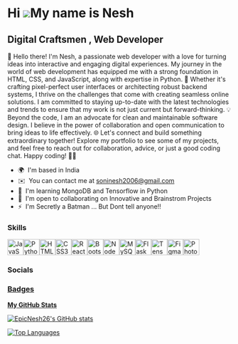 Hi ![](https://user-images.githubusercontent.com/18350557/176309783-0785949b-9127-417c-8b55-ab5a4333674e.gif)My name is Nesh
============================================================================================================================

Digital Craftsmen , Web Developer
---------------------------------

👋 Hello there! I'm Nesh, a passionate web developer with a love for turning ideas into interactive and engaging digital experiences. My journey in the world of web development has equipped me with a strong foundation in HTML, CSS, and JavaScript, along with expertise in Python. 🚀 Whether it's crafting pixel-perfect user interfaces or architecting robust backend systems, I thrive on the challenges that come with creating seamless online solutions. I am committed to staying up-to-date with the latest technologies and trends to ensure that my work is not just current but forward-thinking. 💡 Beyond the code, I am an advocate for clean and maintainable software design. I believe in the power of collaboration and open communication to bring ideas to life effectively. 🌐 Let's connect and build something extraordinary together! Explore my portfolio to see some of my projects, and feel free to reach out for collaboration, advice, or just a good coding chat. Happy coding! 🚀✨

* 🌍  I'm based in India
* ✉️  You can contact me at [soninesh2006@gmail.com](mailto:soninesh2006@gmail.com)
* 🧠  I'm learning MongoDB and Tensorflow in Python
* 🤝  I'm open to collaborating on Innovative and Brainstrom Projects
* ⚡  I'm Secretly a Batman ... But Dont tell anyone!!

### Skills


<p align="left">
<a href="https://developer.mozilla.org/en-US/docs/Web/JavaScript" target="_blank" rel="noreferrer"><img src="https://raw.githubusercontent.com/danielcranney/readme-generator/main/public/icons/skills/javascript-colored.svg" width="36" height="36" alt="JavaScript" /></a><a href="https://www.python.org/" target="_blank" rel="noreferrer"><img src="https://raw.githubusercontent.com/danielcranney/readme-generator/main/public/icons/skills/python-colored.svg" width="36" height="36" alt="Python" /></a><a href="https://developer.mozilla.org/en-US/docs/Glossary/HTML5" target="_blank" rel="noreferrer"><img src="https://raw.githubusercontent.com/danielcranney/readme-generator/main/public/icons/skills/html5-colored.svg" width="36" height="36" alt="HTML5" /></a><a href="https://www.w3.org/TR/CSS/#css" target="_blank" rel="noreferrer"><img src="https://raw.githubusercontent.com/danielcranney/readme-generator/main/public/icons/skills/css3-colored.svg" width="36" height="36" alt="CSS3" /></a><a href="https://reactjs.org/" target="_blank" rel="noreferrer"><img src="https://raw.githubusercontent.com/danielcranney/readme-generator/main/public/icons/skills/react-colored.svg" width="36" height="36" alt="React" /></a><a href="https://getbootstrap.com/" target="_blank" rel="noreferrer"><img src="https://raw.githubusercontent.com/danielcranney/readme-generator/main/public/icons/skills/bootstrap-colored.svg" width="36" height="36" alt="Bootstrap" /></a><a href="https://nodejs.org/en/" target="_blank" rel="noreferrer"><img src="https://raw.githubusercontent.com/danielcranney/readme-generator/main/public/icons/skills/nodejs-colored.svg" width="36" height="36" alt="NodeJS" /></a><a href="https://www.mysql.com/" target="_blank" rel="noreferrer"><img src="https://raw.githubusercontent.com/danielcranney/readme-generator/main/public/icons/skills/mysql-colored.svg" width="36" height="36" alt="MySQL" /></a><a href="https://flask.palletsprojects.com/en/2.0.x/" target="_blank" rel="noreferrer"><img src="https://raw.githubusercontent.com/danielcranney/readme-generator/main/public/icons/skills/flask-colored.svg" width="36" height="36" alt="Flask" /></a><a href="https://www.tensorflow.org/" target="_blank" rel="noreferrer"><img src="https://raw.githubusercontent.com/danielcranney/readme-generator/main/public/icons/skills/tensorflow-colored.svg" width="36" height="36" alt="TensorFlow" /></a><a href="https://www.figma.com/" target="_blank" rel="noreferrer"><img src="https://raw.githubusercontent.com/danielcranney/readme-generator/main/public/icons/skills/figma-colored.svg" width="36" height="36" alt="Figma" /></a><a href="https://www.adobe.com/uk/products/photoshop.html" target="_blank" rel="noreferrer"><img src="https://raw.githubusercontent.com/danielcranney/readme-generator/main/public/icons/skills/photoshop-colored.svg" width="36" height="36" alt="Photoshop" /></a>
</p>


### Socials

<p> 
<a href="Downloads\icons8-discord.svg"
</p>

### Badges

<b>My GitHub Stats</b>

<a href="http://www.github.com/EpicNesh26"><img src="https://github-readme-stats.vercel.app/api?username=EpicNesh26&show_icons=true&hide=&count_private=true&title_color=0891b2&text_color=ffffff&icon_color=0891b2&bg_color=1c1917&hide_border=true&show_icons=true" alt="EpicNesh26's GitHub stats" /></a>

<a href="https://github.com/EpicNesh26" align="left"><img src="https://github-readme-stats.vercel.app/api/top-langs/?username=EpicNesh26&langs_count=10&title_color=0891b2&text_color=ffffff&icon_color=0891b2&bg_color=1c1917&hide_border=true&locale=en&custom_title=Top%20%Languages" alt="Top Languages" /></a>
